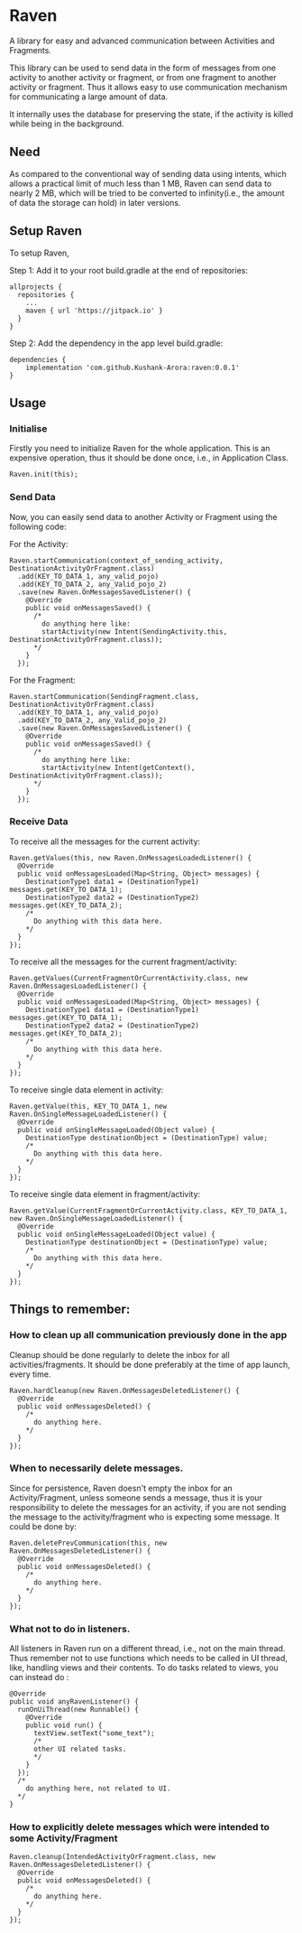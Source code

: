 # Raven
A library for easy and advanced communication between Activities and Fragments.

This library can be used to send data in the form of messages from one activity to another activity or fragment, or from one fragment to another activity or fragment. Thus it allows easy to use communication mechanism for communicating a large amount of data.

It internally uses the database for preserving the state, if the activity is killed while being in the background.

## Need
As compared to the conventional way of sending data using intents, which allows a practical limit of much less than 1 MB, Raven can send data to nearly 2 MB, which will be tried to be converted to infinity(i.e., the amount of data the storage can hold) in later versions.

## Setup Raven
To setup Raven,

Step 1: Add it to your root build.gradle at the end of repositories:
```
allprojects {
  repositories {
    ...
    maven { url 'https://jitpack.io' }
  }
}
```

Step 2: Add the dependency in the app level build.gradle:
```
dependencies {
    implementation 'com.github.Kushank-Arora:raven:0.0.1'
}
```

## Usage

### Initialise
Firstly you need to initialize Raven for the whole application.
This is an expensive operation, thus it should be done once, i.e., in Application Class.

```
Raven.init(this);
```

### Send Data
Now, you can easily send data to another Activity or Fragment using the following code:


For the Activity: 
```
Raven.startCommunication(context_of_sending_activity, DestinationActivityOrFragment.class)
  .add(KEY_TO_DATA_1, any_valid_pojo)
  .add(KEY_TO_DATA_2, any_Valid_pojo_2)
  .save(new Raven.OnMessagesSavedListener() {
    @Override
    public void onMessagesSaved() {
      /*
        do anything here like: 
        startActivity(new Intent(SendingActivity.this, DestinationActivityOrFragment.class));
      */
    }
  });
```

For the Fragment: 
```
Raven.startCommunication(SendingFragment.class, DestinationActivityOrFragment.class)
  .add(KEY_TO_DATA_1, any_valid_pojo)
  .add(KEY_TO_DATA_2, any_Valid_pojo_2)
  .save(new Raven.OnMessagesSavedListener() {
    @Override
    public void onMessagesSaved() {
      /*
        do anything here like: 
        startActivity(new Intent(getContext(), DestinationActivityOrFragment.class));
      */
    }
  });
```

### Receive Data

To receive all the messages for the current activity:
```
Raven.getValues(this, new Raven.OnMessagesLoadedListener() {
  @Override
  public void onMessagesLoaded(Map<String, Object> messages) {
    DestinationType1 data1 = (DestinationType1) messages.get(KEY_TO_DATA_1);
    DestinationType2 data2 = (DestinationType2) messages.get(KEY_TO_DATA_2);
    /*
      Do anything with this data here.
    */
  }
});
```

To receive all the messages for the current fragment/activity:
```
Raven.getValues(CurrentFragmentOrCurrentActivity.class, new Raven.OnMessagesLoadedListener() {
  @Override
  public void onMessagesLoaded(Map<String, Object> messages) {
    DestinationType1 data1 = (DestinationType1) messages.get(KEY_TO_DATA_1);
    DestinationType2 data2 = (DestinationType2) messages.get(KEY_TO_DATA_2);
    /*
      Do anything with this data here.
    */
  }
});
```


To receive single data element in activity:
```
Raven.getValue(this, KEY_TO_DATA_1, new Raven.OnSingleMessageLoadedListener() {
  @Override
  public void onSingleMessageLoaded(Object value) {
    DestinationType destinationObject = (DestinationType) value;
    /*
      Do anything with this data here.
    */
  }
});
```

To receive single data element in fragment/activity:
```
Raven.getValue(CurrentFragmentOrCurrentActivity.class, KEY_TO_DATA_1, new Raven.OnSingleMessageLoadedListener() {
  @Override
  public void onSingleMessageLoaded(Object value) {
    DestinationType destinationObject = (DestinationType) value;
    /*
      Do anything with this data here.
    */
  }
});
```

## Things to remember:

### How to clean up all communication previously done in the app

Cleanup should be done regularly to delete the inbox for all activities/fragments.
It should be done preferably at the time of app launch, every time.

```
Raven.hardCleanup(new Raven.OnMessagesDeletedListener() {
  @Override
  public void onMessagesDeleted() {
    /*
      do anything here.
    */
  }
}); 
```

### When to necessarily delete messages.
Since for persistence, Raven doesn't empty the inbox for an Activity/Fragment, unless someone sends a message, thus it is your responsibility to delete the messages for an activity, if you are not sending the message to the activity/fragment who is expecting some message.
It could be done by:
```
Raven.deletePrevCommunication(this, new Raven.OnMessagesDeletedListener() {
  @Override
  public void onMessagesDeleted() {
    /*
      do anything here.
    */
  }
}); 
```

### What not to do in listeners.
All listeners in Raven run on a different thread, i.e., not on the main thread.
Thus remember not to use functions which needs to be called in UI thread, like, handling views and their contents.
To do tasks related to views, you can instead do :
```
@Override
public void anyRavenListener() {
  runOnUiThread(new Runnable() {
    @Override
    public void run() {
      textView.setText("some_text");
      /*
      other UI related tasks.
      */
    }
  });
  /*
    do anything here, not related to UI.
  */
}
```

### How to explicitly delete messages which were intended to some Activity/Fragment
```
Raven.cleanup(IntendedActivityOrFragment.class, new Raven.OnMessagesDeletedListener() {
  @Override
  public void onMessagesDeleted() {
    /*
      do anything here.
    */
  }
}); 
```
